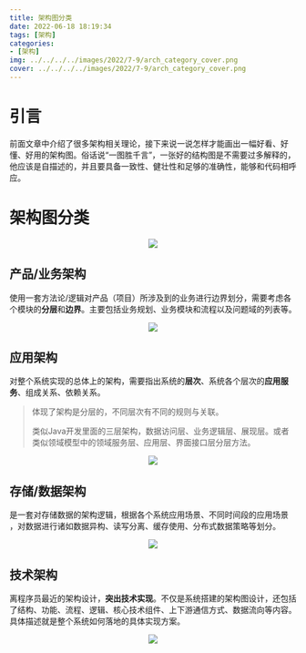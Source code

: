 ```yaml
---
title: 架构图分类
date: 2022-06-18 18:19:34
tags: [架构]
categories: 
- [架构]
img: ../../../../images/2022/7-9/arch_category_cover.png
cover: ../../../../images/2022/7-9/arch_category_cover.png
---
```


# 引言

前面文章中介绍了很多架构相关理论，接下来说一说怎样才能画出一幅好看、好懂、好用的架构图。俗话说“一图胜千言”，一张好的结构图是不需要过多解释的，他应该是自描述的，并且要具备一致性、健壮性和足够的准确性，能够和代码相呼应。

# 架构图分类

<div align=center><img src="../../../../images/2022/7-9/arch_category.png" algin="center"/></div>

## 产品/业务架构

使用一套方法论/逻辑对产品（项目）所涉及到的业务进行边界划分，需要考虑各个模块的**分层**和**边界**。主要包括业务规划、业务模块和流程以及问题域的列表等。

<div align=center><img src="../../../../images/2022/7-9/arch_category_PM.png" algin="center"/></div>

## 应用架构

对整个系统实现的总体上的架构，需要指出系统的**层次**、系统各个层次的**应用服务**、组成关系、依赖关系。

> 体现了架构是分层的，不同层次有不同的规则与关联。
>
> 类似Java开发里面的三层架构，数据访问层、业务逻辑层、展现层。或者类似领域模型中的领域服务层、应用层、界面接口层分层方法。

<div align=center><img src="../../../../images/2022/7-9/arch_category_applocation.png" algin="center"/></div>

## 存储/数据架构

是一套对存储数据的架构逻辑，根据各个系统应用场景、不同时间段的应用场景 ，对数据进行诸如数据异构、读写分离、缓存使用、分布式数据策略等划分。

<div align=center><img src="../../../../images/2022/7-9/arch_category_data.png" algin="center"/></div>

## 技术架构

离程序员最近的架构设计，**突出技术实现**。不仅是系统搭建的架构图设计，还包括了结构、功能、流程、逻辑、核心技术组件、上下游通信方式、数据流向等内容。具体描述就是整个系统如何落地的具体实现方案。

<div align=center><img src="../../../../images/2022/7-9/arch_category_tech.png" algin="center"/></div>
